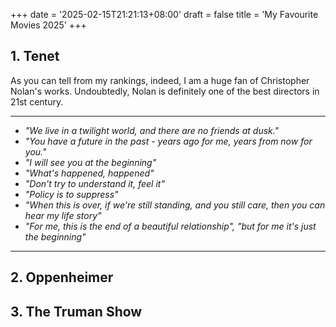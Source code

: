 +++
date = '2025-02-15T21:21:13+08:00'
draft = false
title = 'My Favourite Movies 2025'
+++

## 1. Tenet
As you can tell from my rankings, indeed, I am a huge fan of Christopher Nolan's works. Undoubtedly, Nolan is definitely one of the best directors in 21st century.  

---
- *"We live in a twilight world, and there are no friends at dusk."*
- *"You have a future in the past - years ago for me, years from now for you."*
- *"I will see you at the beginning"*  
- *"What's happened, happened"*
- *"Don't try to understand it, feel it"*
- *"Policy is to suppress"*
- *"When this is over, if we're still standing, and you still care, then you can hear my life story"*
- *"For me, this is the end of a beautiful relationship", "but for me it's just the beginning"*
---  




## 2. Oppenheimer
## 3. The Truman Show
 
